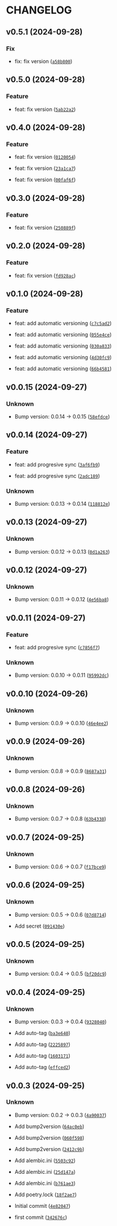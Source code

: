 # CHANGELOG

## v0.5.1 (2024-09-28)

### Fix

* fix: fix version ([`a58b800`](https://github.com/tomasz-wostal-eu/fpi/commit/a58b800534369ab6754f0d456dd76fd4c7fb3ad4))

## v0.5.0 (2024-09-28)

### Feature

* feat: fix version ([`5ab22a2`](https://github.com/tomasz-wostal-eu/fpi/commit/5ab22a2bf630d1c5d59fba74147156162f61447e))

## v0.4.0 (2024-09-28)

### Feature

* feat: fix version ([`0120054`](https://github.com/tomasz-wostal-eu/fpi/commit/0120054ed3701b5127654702084569f14e10a1f6))

* feat: fix version ([`23a1ca7`](https://github.com/tomasz-wostal-eu/fpi/commit/23a1ca716b44975f3a7433deb906bfd7a0798e72))

* feat: fix version ([`00faf6f`](https://github.com/tomasz-wostal-eu/fpi/commit/00faf6f46f34e391c3669b5afa496b2188b84879))

## v0.3.0 (2024-09-28)

### Feature

* feat: fix version ([`250889f`](https://github.com/tomasz-wostal-eu/fpi/commit/250889fed4a1a4ac4dd785ddb689f122d4b50e5f))

## v0.2.0 (2024-09-28)

### Feature

* feat: fix version ([`fd928ac`](https://github.com/tomasz-wostal-eu/fpi/commit/fd928ac855f102de7ec4d570305093a386005e0b))

## v0.1.0 (2024-09-28)

### Feature

* feat: add automatic versioning ([`c7c5ad2`](https://github.com/tomasz-wostal-eu/fpi/commit/c7c5ad2c06d39263ad44dc46b744db9f542c338c))

* feat: add automatic versioning ([`055e4ce`](https://github.com/tomasz-wostal-eu/fpi/commit/055e4ceb49079b03f90c8bab2dea900308caa410))

* feat: add automatic versioning ([`030a833`](https://github.com/tomasz-wostal-eu/fpi/commit/030a833789b450d577f364c614384dda7e290ed8))

* feat: add automatic versioning ([`4d30fc9`](https://github.com/tomasz-wostal-eu/fpi/commit/4d30fc92d973c251bc8e192e7b4cd23a50d3516b))

* feat: add automatic versioning ([`66b4581`](https://github.com/tomasz-wostal-eu/fpi/commit/66b4581f4272ba4a98a2a111d97b26767c6287c0))

## v0.0.15 (2024-09-27)

### Unknown

* Bump version: 0.0.14 → 0.0.15 ([`58efdce`](https://github.com/tomasz-wostal-eu/fpi/commit/58efdcee5fbcd9c726c28c7c614aa92f57b37f80))

## v0.0.14 (2024-09-27)

### Feature

* feat: add progresive sync ([`3af6fb9`](https://github.com/tomasz-wostal-eu/fpi/commit/3af6fb9ec100f7db8d43b9fc1eec78edd50a3446))

* feat: add progresive sync ([`2adc189`](https://github.com/tomasz-wostal-eu/fpi/commit/2adc189c8e09c6633b733924a2a18c6a99b041cd))

### Unknown

* Bump version: 0.0.13 → 0.0.14 ([`118812e`](https://github.com/tomasz-wostal-eu/fpi/commit/118812e094a814e2f6e188d4c27e2138fc0b29e9))

## v0.0.13 (2024-09-27)

### Unknown

* Bump version: 0.0.12 → 0.0.13 ([`0d1a263`](https://github.com/tomasz-wostal-eu/fpi/commit/0d1a2634fa223f9ed5dec20641670683d62a481b))

## v0.0.12 (2024-09-27)

### Unknown

* Bump version: 0.0.11 → 0.0.12 ([`4e56ba8`](https://github.com/tomasz-wostal-eu/fpi/commit/4e56ba868b39882a372cf56205439c6e3463ed48))

## v0.0.11 (2024-09-27)

### Feature

* feat: add progresive sync ([`c7856f7`](https://github.com/tomasz-wostal-eu/fpi/commit/c7856f7fe0f84fcc96fbc249c5400fada1b92bcf))

### Unknown

* Bump version: 0.0.10 → 0.0.11 ([`95992dc`](https://github.com/tomasz-wostal-eu/fpi/commit/95992dcb60c77c4545bb41b735c97d6e924dd43b))

## v0.0.10 (2024-09-26)

### Unknown

* Bump version: 0.0.9 → 0.0.10 ([`46e4ee2`](https://github.com/tomasz-wostal-eu/fpi/commit/46e4ee236b4c31df3840348209135497c7c5eeea))

## v0.0.9 (2024-09-26)

### Unknown

* Bump version: 0.0.8 → 0.0.9 ([`8687a31`](https://github.com/tomasz-wostal-eu/fpi/commit/8687a316c9e3a9d07f215727acda0023481539b0))

## v0.0.8 (2024-09-26)

### Unknown

* Bump version: 0.0.7 → 0.0.8 ([`63b4338`](https://github.com/tomasz-wostal-eu/fpi/commit/63b43382aa6d6ca4e9a01890bff83f24472d2641))

## v0.0.7 (2024-09-25)

### Unknown

* Bump version: 0.0.6 → 0.0.7 ([`f17bce9`](https://github.com/tomasz-wostal-eu/fpi/commit/f17bce94a9f5e8fedc13d0a9c8ea07b8ca1cde26))

## v0.0.6 (2024-09-25)

### Unknown

* Bump version: 0.0.5 → 0.0.6 ([`07d8714`](https://github.com/tomasz-wostal-eu/fpi/commit/07d871428bed5d70ba807c4264e10f9da0cdf335))

* Add secret ([`091430e`](https://github.com/tomasz-wostal-eu/fpi/commit/091430e7de303b7211a880d2ba158fa6349812bc))

## v0.0.5 (2024-09-25)

### Unknown

* Bump version: 0.0.4 → 0.0.5 ([`bf20dc9`](https://github.com/tomasz-wostal-eu/fpi/commit/bf20dc93c1b210c52bb14846af03dd1e890531a1))

## v0.0.4 (2024-09-25)

### Unknown

* Bump version: 0.0.3 → 0.0.4 ([`9328040`](https://github.com/tomasz-wostal-eu/fpi/commit/9328040bc1c02e1804ac47f03930495a2105c952))

* Add auto-tag ([`ba3e640`](https://github.com/tomasz-wostal-eu/fpi/commit/ba3e640c71bbc1f4e2167379834b831a0066e9c1))

* Add auto-tag ([`2225897`](https://github.com/tomasz-wostal-eu/fpi/commit/2225897e41baf51833f1d72a68014ebf1889bcbd))

* Add auto-tag ([`1603171`](https://github.com/tomasz-wostal-eu/fpi/commit/1603171958b81d58a6ff5f61bb91970323bb92d4))

* Add auto-tag ([`effced2`](https://github.com/tomasz-wostal-eu/fpi/commit/effced2d322a1543a5f218808f672b521f654e32))

## v0.0.3 (2024-09-25)

### Unknown

* Bump version: 0.0.2 → 0.0.3 ([`4a90037`](https://github.com/tomasz-wostal-eu/fpi/commit/4a900374f896d703947e9ac5b927694649b26f36))

* Add bump2version ([`64ac0eb`](https://github.com/tomasz-wostal-eu/fpi/commit/64ac0eb80f111792c66e9714b761029092c683f9))

* Add bump2version ([`060f598`](https://github.com/tomasz-wostal-eu/fpi/commit/060f598d740629e7bd0acf1aa98b5f8888ba02af))

* Add bump2version ([`2412c9b`](https://github.com/tomasz-wostal-eu/fpi/commit/2412c9b14b2a6cc2b7dbbfae04006d56a95b4d62))

* Add alembic.ini ([`5503c92`](https://github.com/tomasz-wostal-eu/fpi/commit/5503c92f9898853269cf01f38f3ec0f30c5d769d))

* Add alembic.ini ([`25d147a`](https://github.com/tomasz-wostal-eu/fpi/commit/25d147a928d866814b5e01c0606d8caa56d77d65))

* Add alembic.ini ([`b761ae3`](https://github.com/tomasz-wostal-eu/fpi/commit/b761ae309e6c809751f49fa13e3ebbe513f0f137))

* Add poetry.lock ([`18f2ae7`](https://github.com/tomasz-wostal-eu/fpi/commit/18f2ae7025f1f37b4f7fa5ce577d258247c739a7))

* Initial commit ([`4e82047`](https://github.com/tomasz-wostal-eu/fpi/commit/4e82047ddc9edd81d666d44594895655879a2366))

* first commit ([`342676c`](https://github.com/tomasz-wostal-eu/fpi/commit/342676ca75e657ad6544b8b22c5f525a3bb92eb8))

